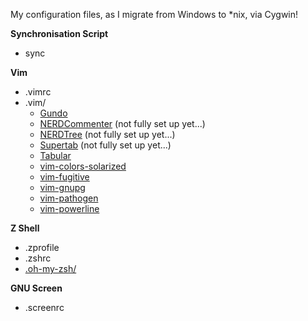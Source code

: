 My configuration files, as I migrate from Windows to *nix, via Cygwin!

**Synchronisation Script**

* sync 

**Vim**

* .vimrc
* .vim/
  * [Gundo](http://sjl.bitbucket.org/gundo.vim/)
  * [NERDCommenter](https://github.com/scrooloose/nerdcommenter) (not fully set up yet...)
  * [NERDTree](https://github.com/scrooloose/nerdtree) (not fully set up yet...)
  * [Supertab](https://github.com/ervandew/supertab) (not fully set up yet...)
  * [Tabular](https://github.com/godlygeek/tabular)
  * [vim-colors-solarized](https://github.com/altercation/solarized)
  * [vim-fugitive](https://github.com/tpope/vim-fugitive)
  * [vim-gnupg](http://gitorious.org/vim-gnupg)
  * [vim-pathogen](https://github.com/tpope/vim-pathogen)
  * [vim-powerline](https://github.com/Lokaltog/vim-powerline)

**Z Shell**

* .zprofile
* .zshrc
* [.oh-my-zsh/](https://github.com/robbyrussell/oh-my-zsh)

**GNU Screen**

* .screenrc
